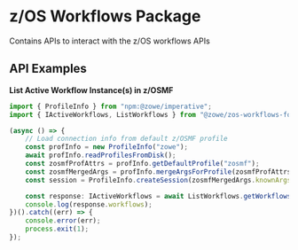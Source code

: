 # z/OS Workflows Package

Contains APIs to interact with the z/OS workflows APIs

## API Examples

**List Active Workflow Instance(s) in z/OSMF**

```typescript
import { ProfileInfo } from "npm:@zowe/imperative";
import { IActiveWorkflows, ListWorkflows } from "@zowe/zos-workflows-for-zowe-sdk";

(async () => {
    // Load connection info from default z/OSMF profile
    const profInfo = new ProfileInfo("zowe");
    await profInfo.readProfilesFromDisk();
    const zosmfProfAttrs = profInfo.getDefaultProfile("zosmf");
    const zosmfMergedArgs = profInfo.mergeArgsForProfile(zosmfProfAttrs, { getSecureVals: true });
    const session = ProfileInfo.createSession(zosmfMergedArgs.knownArgs);

    const response: IActiveWorkflows = await ListWorkflows.getWorkflows(session);
    console.log(response.workflows);
})().catch((err) => {
    console.error(err);
    process.exit(1);
});
```
